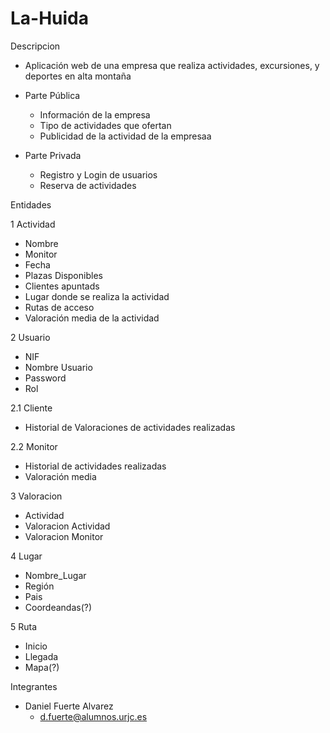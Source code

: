 # La-Huida

Descripcion
 - Aplicación web de una empresa que realiza actividades, excursiones, y deportes en alta montaña
 - Parte Pública
    - Información de la empresa
    - Tipo de actividades que ofertan
    - Publicidad de la actividad de la empresaa
  
  - Parte Privada 
    - Registro y Login de usuarios
    - Reserva de actividades
   
 Entidades
 
 1 Actividad
   - Nombre
   - Monitor
   - Fecha 
   - Plazas Disponibles
   - Clientes apuntads
   - Lugar donde se realiza la actividad
   - Rutas de acceso 
   - Valoración media de la actividad
   
2 Usuario
  - NIF
  - Nombre Usuario
  - Password
  - Rol
  
2.1 Cliente
  - Historial de Valoraciones de actividades realizadas
  
2.2 Monitor
  - Historial de actividades realizadas
  - Valoración media 
  
3 Valoracion
  - Actividad
  - Valoracion Actividad
  - Valoracion Monitor
  
4 Lugar
  - Nombre_Lugar
  - Región
  - Pais
  - Coordeandas(?)
  
5 Ruta
  - Inicio
  - Llegada
  - Mapa(?)
  
 
Integrantes
  - Daniel Fuerte Alvarez
      - d.fuerte@alumnos.urjc.es
      
    
